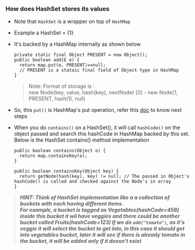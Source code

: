 ### How does HashSet stores its values

- Note that `HashSet` is a wrapper on top of `HashMap`
- Example a HashSet = {1}
- It's backed by a HashMap internally as shown below
  ```
  private static final Object PRESENT = new Object();
  public boolean add(E e) {
    return map.put(e, PRESENT)==null;
    // PRESENT is a stataic final field of Object type in HashMap
  }
  ```
  > Note: Format of storage is :   
  > new Node(key, value, hash(key), nextNode)
  > [0] - new Node(1, PRESENT, hash(1), null)
  
- So, this `put()` is HashMap's put operation, refer this [doc](hashmap-internal-storage-structure-in-java.md) to know next steps
- When you do `contains()` on a HashSet(), it will call `hashCode()` on the object passed and search this hashCode in HashMap backed by this set. Below is the HashSet contains() method implementation
  ```
  public boolean contains(Object o) {
    return map.containsKey(o);
  }
  ```
  ```
  public boolean containsKey(Object key) {
    return getNode(hash(key), key) != null; // The passed in Object's hashCode() is called and checked against the Node's in array
  }
  ```
> ***HINT: Think of HashSet implementation like a a collection of buckets with each having different items.  
For example, a bucket is tagged as Vegetables(hashCode=456) inside this bucket it wil have veggies and there could be another bucket called Fruits(hashCode=123)
If we do `add("tomato")`, as it's veggie it will select the bucket to get into, in this case it should get into vegetables bucket, later it will see if there is already tomato in the bucket, it will be added only if it doesn't exist***


